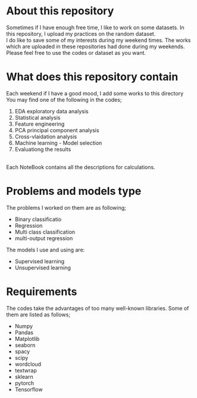 # About this repository
Sometimes if I have enough free time, I like to work on some datasets. In this repository, I upload my practices on the random dataset.
<br>
I do like to save some of my interests during my weekend times.
The works which are uploaded in these repositories had done during my weekends.
Please feel free to use the codes or dataset as you want.
<br>
# What does this repository contain 
Each weekend if I have a good mood, I add some works to this directory
</br>
You may find one of the following in the codes;
<ol>
<li> EDA exploratory data analysis </li>
<li> Statistical analysis </li>
<li> Feature engineering </li>
<li> PCA principal component analysis </li>
<li> Cross-vlaidation analysis </li>
<li> Machine learning - Model selection </li>
<li> Evaluationg the results </li>
</ol>
</br>
Each NoteBook contains all the descriptions for calculations.
</br>

# Problems and models type

The problems I worked on them are as following;
<ul>
<li> Binary classificatio </li>
<li> Regression </li>
<li> Multi class classification </li>
<li> multi-output regression </li>
</ul>
The models I use and using are:
<ul>
<li> Supervised learning </li>
<li> Unsupervised learning </li>
</ul>

# Requirements
The codes take the advantages of too many well-known libraries. Some of them are listed as follows;
<ul>
<li> Numpy </li>
<li> Pandas</li>
<li> Matplotlib</li>
<li> seaborn </li>
<li> spacy </li>
<li> scipy </li>
<li> wordcloud </li>
<li> textwrap </li>
<li> sklearn</li>
<li> pytorch </li>
<li> Tensorflow </li>

